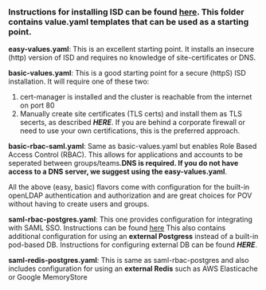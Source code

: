 ### Instructions for installing ISD can be found [here](https://docs.google.com/document/d/1D2drat72nj58q-sBjf-HDBX_HuBuBzJQsx4O7BVhWIc/edit?usp=sharing). This folder contains value.yaml templates that can be used as a starting point. 

**easy-values.yaml**: This is an excellent starting point. It installs an insecure (http) version of ISD and requires no knowledge of site-certificates or DNS.

**basic-values.yaml**: This is a good starting point for a secure (httpS) ISD installation. It will require one of these two:
1. cert-manager is installed and the cluster is reachable from the internet on port 80
2. Manually create site certificates (TLS certs) and install them as TLS secerts, as described **_HERE_**. If you are behind a corporate firewall or need to use your own certifications, this is the preferred approach. 
                  
**basic-rbac-saml.yaml**: Same as basic-values.yaml but enables Role Based Access Control (RBAC). This allows for applications and accounts to be seperated between groups/teams.**DNS is required. If you do not have access to a DNS server, we suggest using the easy-values.yaml**. 

All the above (easy, basic) flavors come with configuration for the built-in openLDAP authentication and authorization and are great choices for POV without having to create users and groups.

**saml-rbac-postgres.yaml**: This one provides configuration for integrating with SAML SSO. Instructions can be found [here](https://docs.google.com/document/d/1Jo0bUS3L83A9KKbcHaJjJJfyzfw0rDp_mKTxCRwt8QI/edit?usp=sharing)
                   This also contains additional configuration for using an **external Postgress** instead of a built-in pod-based DB. Instructions for configuring external DB can be found **_HERE_**.

**saml-redis-postgres.yaml**: This is same as saml-rbac-postgres and also includes configuration for using an **external Redis** such as AWS Elasticache or Google MemoryStore


<!-- Need to link documents for Manually creating TLS secrets and configuring using external DBs -->
